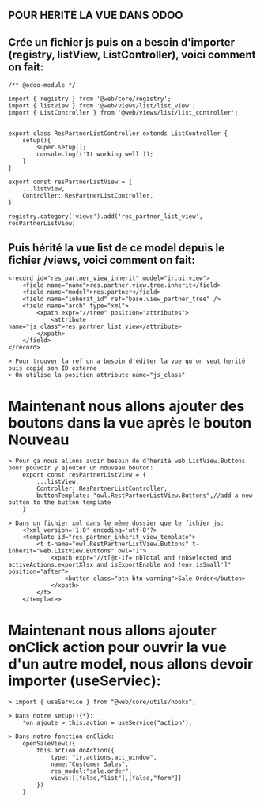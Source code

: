 ## POUR HERITÉ LA VUE DANS ODOO

## Crée un fichier js puis on a besoin d'importer (registry, listView, ListController), voici comment on fait:
    /** @odoo-module */

    import { registry } from '@web/core/registry';
    import { listView } from '@web/views/list/list_view';
    import { ListController } from '@web/views/list/list_controller';


    export class ResPartnerListController extends ListController {
        setup(){
            super.setup();
            console.log(('It working well'));
        }
    }

    export const resPartnerListView = {
        ...listView,
        Controller: ResPartnerListController,
    }

    registry.category('views').add('res_partner_list_view', resPartnerListView)

## Puis hérité la vue list de ce model depuis le fichier /views, voici comment on fait:
    <record id="res_partner_view_inherit" model="ir.ui.view">
        <field name="name">res.partner.view.tree.inherit</field>
        <field name="model">res.partner</field>
        <field name="inherit_id" ref="base.view_partner_tree" />
        <field name="arch" type="xml">
            <xpath expr="//tree" position="attributes">
                <attribute name="js_class">res_partner_list_view</attribute>
            </xpath>
        </field>
    </record>

    > Pour trouver la ref on a besoin d'éditer la vue qu'on veut herité puis copié son ID externe
    > On utilise la position attribute name="js_class"

# Maintenant nous allons ajouter des boutons dans la vue après le bouton Nouveau
    > Pour ça nous allons avoir besoin de d'herité web.ListView.Buttons pour pouvoir y ajouter un nouveau bouton:
        export const resPartnerListView = {
            ...listView,
            Controller: ResPartnerListController,
            buttonTemplate: "owl.RestPartnerListView.Buttons",//add a new button to the button template
        }
        
    > Dans un fichier xml dans le même dossier que le fichier js:
        <?xml version='1.0' encoding='utf-8'?>
        <template id="res_partner_inherit_view_template">
            <t t-name="owl.RestPartnerListView.Buttons" t-inherit="web.ListView.Buttons" owl="1">
                <xpath expr="//t[@t-if='nbTotal and !nbSelected and activeActions.exportXlsx and isExportEnable and !env.isSmall']" position="after">
                    <button class="btn btn-warning">Sale Order</button>
                </xpath>
            </t>
        </template>

# Maintenant nous allons ajouter onClick action pour ouvrir la vue d'un autre model, nous allons devoir importer (useServiec):
    > import { useService } from "@web/core/utils/hooks";

    > Dans notre setup(){*}:
        *on ajoute > this.action = useService("action");

    > Dans notre fonction onClick:
        openSaleView(){
            this.action.doAction({
                type: "ir.actions.act_window",
                name:"Customer Sales",
                res_model:"sale.order",
                views:[[false,"list"],[false,"form"]]
            })
        }
